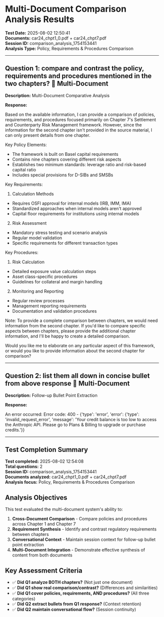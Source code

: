 # Multi-Document Comparison Analysis Results

**Test Date:** 2025-08-02 12:50:41  
**Documents:** car24_chpt1_0.pdf + car24_chpt7.pdf  
**Session ID:** comparison_analysis_1754153441  
**Analysis Type:** Policy, Requirements & Procedures Comparison  

---

## Question 1: compare and contrast the policy, requirements and procedures mentioned in the two chapters? 🔄 Multi-Document

**Description:** Multi-Document Comparative Analysis

**Response:**

Based on the available information, I can provide a comparison of policies, requirements, and procedures focused primarily on Chapter 7's Settlement and Counterparty Risk Management framework. However, since the information for the second chapter isn't provided in the source material, I can only present details from one chapter.

Key Policy Elements:
- The framework is built on Basel capital requirements
- Contains nine chapters covering different risk aspects
- Establishes two minimum standards: leverage ratio and risk-based capital ratio
- Includes special provisions for D-SIBs and SMSBs

Key Requirements:
1. Calculation Methods
- Requires OSFI approval for internal models (IRB, IMM, IMA)
- Standardized approaches when internal models aren't approved
- Capital floor requirements for institutions using internal models

2. Risk Assessment
- Mandatory stress testing and scenario analysis
- Regular model validation
- Specific requirements for different transaction types

Key Procedures:
1. Risk Calculation
- Detailed exposure value calculation steps
- Asset class-specific procedures
- Guidelines for collateral and margin handling

2. Monitoring and Reporting
- Regular review processes
- Management reporting requirements
- Documentation and validation procedures

Note: To provide a complete comparison between chapters, we would need information from the second chapter. If you'd like to compare specific aspects between chapters, please provide the additional chapter information, and I'll be happy to create a detailed comparison.

Would you like me to elaborate on any particular aspect of this framework, or would you like to provide information about the second chapter for comparison?

---

## Question 2: list them all down in concise bullet from above response 🔄 Multi-Document

**Description:** Follow-up Bullet Point Extraction

**Response:**

An error occurred: Error code: 400 - {'type': 'error', 'error': {'type': 'invalid_request_error', 'message': 'Your credit balance is too low to access the Anthropic API. Please go to Plans & Billing to upgrade or purchase credits.'}}

---


## Test Completion Summary

**Test completed:** 2025-08-02 12:54:08  
**Total questions:** 2  
**Session ID:** comparison_analysis_1754153441  
**Documents analyzed:** car24_chpt1_0.pdf + car24_chpt7.pdf  
**Analysis focus:** Policy, Requirements & Procedures Comparison

## Analysis Objectives

This test evaluated the multi-document system's ability to:

1. **Cross-Document Comparison** - Compare policies and procedures across Chapter 1 and Chapter 7
2. **Requirement Synthesis** - Identify and contrast regulatory requirements between chapters  
3. **Conversational Context** - Maintain session context for follow-up bullet point extraction
4. **Multi-Document Integration** - Demonstrate effective synthesis of content from both documents

## Key Assessment Criteria

- ✅ **Did Q1 analyze BOTH chapters?** (Not just one document)
- ✅ **Did Q1 show real comparison/contrast?** (Differences and similarities)
- ✅ **Did Q1 cover policies, requirements, AND procedures?** (All three categories)
- ✅ **Did Q2 extract bullets from Q1 response?** (Context retention)
- ✅ **Did Q2 maintain conversational flow?** (Session continuity)

